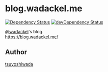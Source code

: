 blog.wadackel.me
================

[![Dependency Status](https://david-dm.org/tsuyoshiwada/blog.wadackel.me.svg)](https://david-dm.org/tsuyoshiwada/blog.wadackel.me)
[![devDependency Status](https://david-dm.org/tsuyoshiwada/blog.wadackel.me/dev-status.svg)](https://david-dm.org/tsuyoshiwada/blog.wadackel.me#info=devDependencies)

[@wadackel](https://twitter.com/wadackel)'s blog.  
https://blog.wadackel.me/


## Author

[tsuyoshiwada](https://github.com/tsuyoshiwada)
